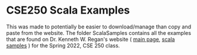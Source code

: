 # CSE250 Scala Examples

This was made to potentially be easier to download/manage than copy and paste from the website.
The folder ScalaSamples contains all the examples that are found on Dr. Kenneth W. Regan's website
(
    [main page](https://cse.buffalo.edu/~regan/cse250/),
    [scala samples](https://cse.buffalo.edu/~regan/cse250/ScalaSamples/)
)
for the Spring 2022, CSE 250 class.
